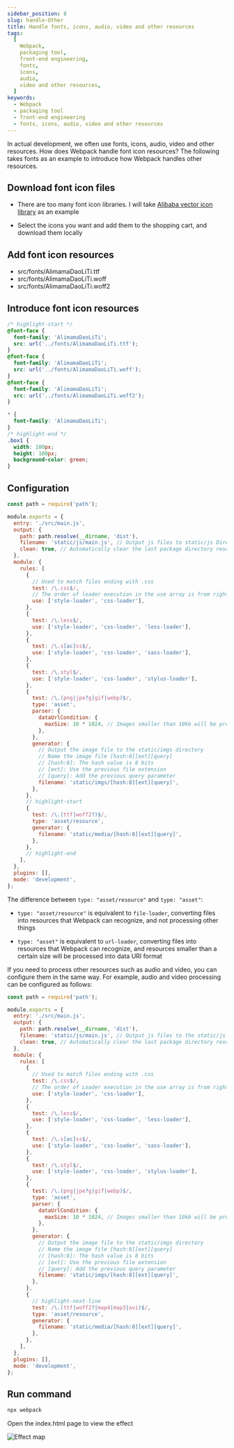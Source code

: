 ```yaml
---
sidebar_position: 8
slug: handle-Other
title: Handle fonts, icons, audio, video and other resources
tags:
  [
    Webpack,
    packaging tool,
    front-end engineering,
    fonts,
    icons,
    audio,
    video and other resources,
  ]
keywords:
  - Webpack
  - packaging tool
  - front-end engineering
  - fonts, icons, audio, video and other resources
---
```


In actual development, we often use fonts, icons, audio, video and other resources. How does Webpack handle font icon resources? The following takes fonts as an example to introduce how Webpack handles other resources.

## Download font icon files

- There are too many font icon libraries. I will take [Alibaba vector icon library](https://www.iconfont.cn/) as an example

- Select the icons you want and add them to the shopping cart, and download them locally

## Add font icon resources

- src/fonts/AlimamaDaoLiTi.ttf
- src/fonts/AlimamaDaoLiTi.woff
- src/fonts/AlimamaDaoLiTi.woff2

## Introduce font icon resources

```css title="src/css/index.css"
/* highlight-start */
@font-face {
  font-family: 'AlimamaDaoLiTi';
  src: url('../fonts/AlimamaDaoLiTi.ttf');
}
@font-face {
  font-family: 'AlimamaDaoLiTi';
  src: url('../fonts/AlimamaDaoLiTi.woff');
}
@font-face {
  font-family: 'AlimamaDaoLiTi';
  src: url('../fonts/AlimamaDaoLiTi.woff2');
}

* {
  font-family: 'AlimamaDaoLiTi';
}
/* highlight-end */
.box1 {
  width: 100px;
  height: 100px;
  background-color: green;
}
```

## Configuration

```js title="webpack.config.js"
const path = require('path');

module.exports = {
  entry: './src/main.js',
  output: {
    path: path.resolve(__dirname, 'dist'),
    filename: 'static/js/main.js', // Output js files to static/js Directory
    clean: true, // Automatically clear the last package directory resources
  },
  module: {
    rules: [
      {
        // Used to match files ending with .css
        test: /\.css$/,
        // The order of loader execution in the use array is from right to left
        use: ['style-loader', 'css-loader'],
      },
      {
        test: /\.less$/,
        use: ['style-loader', 'css-loader', 'less-loader'],
      },
      {
        test: /\.s[ac]ss$/,
        use: ['style-loader', 'css-loader', 'sass-loader'],
      },
      {
        test: /\.styl$/,
        use: ['style-loader', 'css-loader', 'stylus-loader'],
      },
      {
        test: /\.(png|jpe?g|gif|webp)$/,
        type: 'asset',
        parser: {
          dataUrlCondition: {
            maxSize: 10 * 1024, // Images smaller than 10kb will be processed with base64
          },
        },
        generator: {
          // Output the image file to the static/imgs directory
          // Name the image file [hash:8][ext][query]
          // [hash:8]: The hash value is 8 bits
          // [ext]: Use the previous file extension
          // [query]: Add the previous query parameter
          filename: 'static/imgs/[hash:8][ext][query]',
        },
      },
      // highlight-start
      {
        test: /\.(ttf|woff2?)$/,
        type: 'asset/resource',
        generator: {
          filename: 'static/media/[hash:8][ext][query]',
        },
      },
      // highlight-end
    ],
  },
  plugins: [],
  mode: 'development',
};
```

The difference between `type: "asset/resource"` and `type: "asset"`:

- `type: "asset/resource"` is equivalent to `file-loader`, converting files into resources that Webpack can recognize, and not processing other things

- `type: "asset"` is equivalent to `url-loader`, converting files into resources that Webpack can recognize, and resources smaller than a certain size will be processed into data URI format

If you need to process other resources such as audio and video, you can configure them in the same way.
For example, audio and video processing can be configured as follows:

```js title="webpack.config.js"
const path = require('path');

module.exports = {
  entry: './src/main.js',
  output: {
    path: path.resolve(__dirname, 'dist'),
    filename: 'static/js/main.js', // Output js files to the static/js directory
    clean: true, // Automatically clear the last package directory resources
  },
  module: {
    rules: [
      {
        // Used to match files ending with .css
        test: /\.css$/,
        // The order of Loader execution in the use array is from right to left
        use: ['style-loader', 'css-loader'],
      },
      {
        test: /\.less$/,
        use: ['style-loader', 'css-loader', 'less-loader'],
      },
      {
        test: /\.s[ac]ss$/,
        use: ['style-loader', 'css-loader', 'sass-loader'],
      },
      {
        test: /\.styl$/,
        use: ['style-loader', 'css-loader', 'stylus-loader'],
      },
      {
        test: /\.(png|jpe?g|gif|webp)$/,
        type: 'asset',
        parser: {
          dataUrlCondition: {
            maxSize: 10 * 1024, // Images smaller than 10kb will be processed with base64
          },
        },
        generator: {
          // Output the image file to the static/imgs directory
          // Name the image file [hash:8][ext][query]
          // [hash:8]: The hash value is 8 bits
          // [ext]: Use the previous file extension
          // [query]: Add the previous query parameter
          filename: 'static/imgs/[hash:8][ext][query]',
        },
      },
      {
        // highlight-next-line
        test: /\.(ttf|woff2?|map4|map3|avi)$/,
        type: 'asset/resource',
        generator: {
          filename: 'static/media/[hash:8][ext][query]',
        },
      },
    ],
  },
  plugins: [],
  mode: 'development',
};
```

## Run command

```bash
npx webpack
```

Open the index.html page to view the effect

![Effect map](https://tecent-oss-shanghai.eaveluo.com/img/202406271830231.png?imageSlim)
